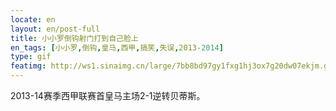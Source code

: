 ```yaml
---
locate: en
layout: en/post-full
title: 小小罗倒钩射门打到自己脸上
en_tags: [小小罗,倒钩,皇马,西甲,搞笑,失误,2013-2014]
type: gif
featimg: http://ws1.sinaimg.cn/large/7bb8bd97gy1fxg1hj3ox7g20dw07ekjm.gif
---
```


2013-14赛季西甲联赛首皇马主场2-1逆转贝蒂斯。
